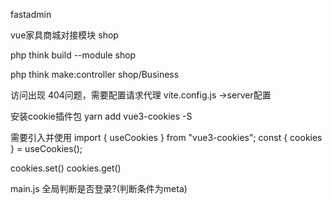 fastadmin

vue家具商城对接模块 shop

<!-- 创建模块 -->
php think build --module shop

<!-- 创建控制器 -->
php think make:controller shop/Business

访问出现 404问题，需要配置请求代理
vite.config.js  ->server配置


安装cookie插件包
yarn add vue3-cookies -S

需要引入并使用
import { useCookies } from "vue3-cookies";
const { cookies } = useCookies();

cookies.set()
cookies.get()


main.js 全局判断是否登录?(判断条件为meta)


